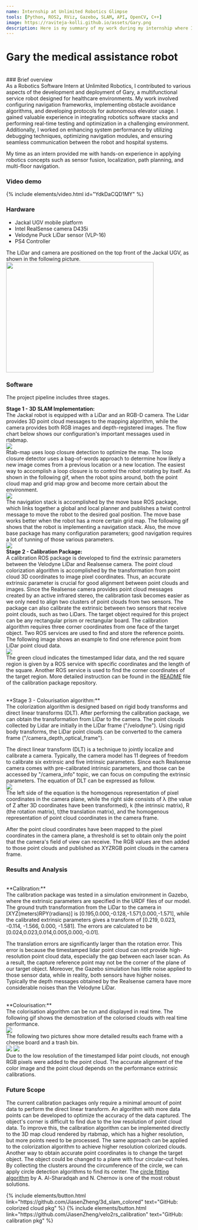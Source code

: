 ```yaml
---
name: Internship at Unlimited Robotics Glimpse 
tools: [Python, ROS2, RViz, Gazebo, SLAM, API, OpenCV, C++]
image: https://raviteja-kolli.github.io/assets/Gary.png
description: Here is my summary of my work during my internship where I worked extensively on enhancing the performance of their flagship robot, Gary.
---
```


# Gary the medical assistance robot
<br>
### Brief overview
<br>
As a Robotics Software Intern at Unlimited Robotics, I contributed to various aspects of the development and deployment of Gary, a multifunctional service robot designed for healthcare environments. My work involved configuring navigation frameworks, implementing obstacle avoidance algorithms, and developing protocols for autonomous elevator usage. I gained valuable experience in integrating robotics software stacks and performing real-time testing and optimization in a challenging environment. Additionally, I worked on enhancing system performance by utilizing debugging techniques, optimizing navigation modules, and ensuring seamless communication between the robot and hospital systems.

My time as an intern provided me with hands-on experience in applying robotics concepts such as sensor fusion, localization, path planning, and multi-floor navigation.
<br>
### Video demo
{% include elements/video.html id="YdkDaCQD1MY" %}
<br>

### Hardware
* Jackal UGV mobile platform 
* Intel RealSense camera D435i
* Velodyne Puck LiDar sensor (VLP-16)
* PS4 Controller

The LiDar and camera are positioned on the top front of the Jackal UGV, as shown in the following picture.
<br>
<img src="{{ site.url }}{{ site.baseurl }}/assets/jackal1.png" style="height: 300px; width:400px;"/>
<br>


### Software
The project pipeline includes three stages.

**Stage 1 - 3D SLAM Implementation:**
<br>
The Jackal robot is equipped with a LiDar and an RGB-D camera. The Lidar provides 3D point cloud messages to the mapping algorithm, while the camera provides both RGB images and depth-registered images. The flow chart below shows our configuration's important messages used in rtabmap.
<br>
<img src="{{ site.url }}{{ site.baseurl }}/assets/rtab1.png"/>
<br>
Rtab-map uses loop closure detection to optimize the map. The loop closure detector uses a bag-of-words approach to determine how likely a new image comes from a previous location or a new location. The easiest way to accomplish a loop closure is to control the robot rotating by itself. As shown in the following gif, when the robot spins around, both the point cloud map and grid map grow and become more certain about the environment.
<br>
<img src="{{ site.url }}{{ site.baseurl }}/assets/closure1.gif"/>
<br>
The navigation stack is accomplished by the move base ROS package, which links together a global and local planner and publishes a twist control message to move the robot to the desired goal position. The move base works better when the robot has a more certain grid map. The following gif shows that the robot is implementing a navigation stack. Also, the move base package has many configuration parameters; good navigation requires a lot of tunning of those various parameters.
<br>
<img src="{{ site.url }}{{ site.baseurl }}/assets/nav1.gif"/>
<br>
**Stage 2 - Calibration Package:**
<br>
A calibration ROS package is developed to find the extrinsic parameters between the Velodyne LiDar and Realsense camera. The point cloud colorization algorithm is accomplished by the transformation from point cloud 3D coordinates to image pixel coordinates. Thus, an accurate extrinsic parameter is crucial for good alignment between point clouds and images. Since the Realsense camera provides point cloud messages created by an active infrared stereo, the calibration task becomes easier as we only need to align two clusters of point clouds from two sensors. The package can also calibrate the extrinsic between two sensors that receive point clouds, such as two LiDars. The target object required for this project can be any rectangular prism or rectangular board. The calibration algorithm requires three corner coordinates from one face of the target object. Two ROS services are used to find and store the reference points. The following image shows an example to find one reference point from LiDar point cloud data.
<br>
<img src="{{ site.url }}{{ site.baseurl }}/assets/calib7.png"/>
<br>
The green cloud indicates the timestamped lidar data, and the red square region is given by a ROS service with specific coordinates and the length of the square. Another ROS service is used to find the corner coordinates of the target region. More detailed instruction can be found in the [README](https://github.com/JiasenZheng/velo2rs_calibration) file of the calibration package repository. 

<br>
**Stage 3 - Colourisation algorithm:**
<br>
The colorization algorithm is designed based on rigid body transforms and direct linear transforms (DLT). After performing the calibration package, we can obtain the transformation from LiDar to the camera. The point clouds collected by Lidar are initially in the LiDar frame ("/velodyne"). Using rigid body transforms, the LiDar point clouds can be converted to the camera frame ("/camera_depth_optical_frame"). 

The direct linear transform (DLT) is a technique to jointly localize and calibrate a camera. Typically, the camera model has 11 degrees of freedom to calibrate six extrinsic and five intrinsic parameters. Since each Realsense camera comes with pre-calibrated intrinsic parameters, and those can be accessed by "/camera_info" topic, we can focus on computing the extrinsic parameters. The equation of DLT can be expressed as follow.
<br>
<img src="{{ site.url }}{{ site.baseurl }}/assets/dlt1.png"/>
<br>
The left side of the equation is the homogenous representation of pixel coordinates in the camera plane, while the right side consists of λ (the value of Z after 3D coordinates have been transformed), k (the intrinsic matrix), R (the rotation matrix), t(the translation matrix), and the homogenous representation of point cloud coordinates in the camera frame.

After the point cloud coordinates have been mapped to the pixel coordinates in the camera plane, a threshold is set to obtain only the point that the camera's field of view can receive. The RGB values are then added to those point clouds and published as XYZRGB point clouds in the camera frame. 


### Results and Analysis
<br>
**Calibration:**<br>
The calibration package was tested in a simulation environment in Gazebo, where the extrinsic parameters are specified in the URDF files of our model. The ground truth transformation from the LiDar to the camera in [XYZ(meters)RPY(radians)]  is [0.195,0.000,-0.128,-1.571,0.000,-1.571], while the calibrated extrinsic parameters gives a transform of [0.219, 0.023, -0.114, -1.566, 0.000, -1.581]. The errors are calculated to be  [0.024,0.023,0.014,0.005,0.000,-0.01].

The translation errors are significantly larger than the rotation error. This error is because the timestamped lidar point cloud can not provide high-resolution point cloud data, especially the gap between each laser scan. As a result, the capture reference point may not be the corner of the plane of our target object. Moreover, the Gazebo simulation has little noise applied to those sensor data, while in reality, both sensors have higher noises. Typically the depth messages obtained by the Realsense camera have more considerable noises than the Velodyne LiDar. 


<br>
**Colourisation:**<br>
The colorisation algorithm can be run and displayed in real time. The following gif shows the demostration of the colorised clouds with real time performance.
<br>
<img src="{{ site.url }}{{ site.baseurl }}/assets/color1.gif"/>
<br>
The following two pictures show more detailed results each frame with a cheese board and a trash bin.
<br>
<img src="{{ site.url }}{{ site.baseurl }}/assets/color1.png"/>

<img src="{{ site.url }}{{ site.baseurl }}/assets/color3.png"/>
<br>
Due to the low resolution of the timestamped lidar point clouds, not enough RGB pixels were added to the point cloud. The accurate alignment of the color image and the point cloud depends on the performance extrinsic calibrations. 


### Future Scope 

The current calibration packages only require a minimal amount of point data to perform the direct linear transform. An algorithm with more data points can be developed to optimize the accuracy of the data captured. The object's corner is difficult to find due to the low resolution of point cloud data. To improve this, the calibration algorithm can be implemented directly to the 3D map cloud rendered by rtabmap, which has a higher resolution, but more points need to be processed. The same approach can be applied to the colorization algorithm to achieve higher resolution colorized clouds. Another way to obtain accurate point coordinates is to change the target object. The object could be changed to a plane with four circular-cut holes. By collecting the clusters around the circumference of the circle, we can apply circle detection algorithms to find its center. The [circle fitting algorithm](https://projecteuclid.org/journals/electronic-journal-of-statistics/volume-3/issue-none/Error-analysis-for-circle-fitting-algorithms/10.1214/09-EJS419.full) by A. Al-Sharadqah and N. Chernov is one of the most robust solutions.

<p class="text-center">
{% include elements/button.html link="https://github.com/JiasenZheng/3d_slam_colored" text="GitHub: colorized cloud pkg" %}
{% include elements/button.html link="https://github.com/JiasenZheng/velo2rs_calibration" text="GitHub: calibration pkg" %}
</p>
